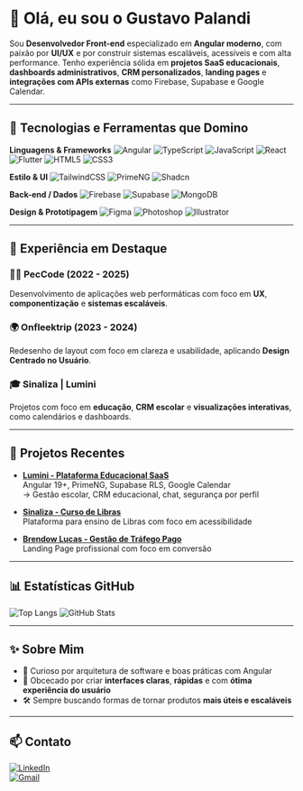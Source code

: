 # 👋 Olá, eu sou o Gustavo Palandi

Sou **Desenvolvedor Front-end** especializado em **Angular moderno**, com paixão por **UI/UX** e por construir sistemas escaláveis, acessíveis e com alta performance. Tenho experiência sólida em **projetos SaaS educacionais**, **dashboards administrativos**, **CRM personalizados**, **landing pages** e **integrações com APIs externas** como Firebase, Supabase e Google Calendar.

---

## 🚀 Tecnologias e Ferramentas que Domino

**Linguagens & Frameworks**
![Angular](https://img.shields.io/badge/Angular-DD0031?style=for-the-badge&logo=angular&logoColor=white)
![TypeScript](https://img.shields.io/badge/TypeScript-007ACC?style=for-the-badge&logo=typescript&logoColor=white)
![JavaScript](https://img.shields.io/badge/JavaScript-F7DF1E?style=for-the-badge&logo=javascript&logoColor=black)
![React](https://img.shields.io/badge/React-20232A?style=for-the-badge&logo=react&logoColor=61DAFB)
![Flutter](https://img.shields.io/badge/Flutter-02569B?style=for-the-badge&logo=flutter&logoColor=white)
![HTML5](https://img.shields.io/badge/HTML5-E34F26?style=for-the-badge&logo=html5&logoColor=white)
![CSS3](https://img.shields.io/badge/CSS3-1572B6?style=for-the-badge&logo=css3&logoColor=white)

**Estilo & UI**
![TailwindCSS](https://img.shields.io/badge/TailwindCSS-38B2AC?style=for-the-badge&logo=tailwind-css&logoColor=white)
![PrimeNG](https://img.shields.io/badge/PrimeNG-1976D2?style=for-the-badge&logo=prime&logoColor=white)
![Shadcn](https://img.shields.io/badge/Shadcn-000000?style=for-the-badge&logo=none&logoColor=white)

**Back-end / Dados**
![Firebase](https://img.shields.io/badge/Firebase-FFCA28?style=for-the-badge&logo=firebase&logoColor=black)
![Supabase](https://img.shields.io/badge/Supabase-3ECF8E?style=for-the-badge&logo=supabase&logoColor=white)
![MongoDB](https://img.shields.io/badge/MongoDB-47A248?style=for-the-badge&logo=mongodb&logoColor=white)

**Design & Prototipagem**
![Figma](https://img.shields.io/badge/Figma-F24E1E?style=for-the-badge&logo=figma&logoColor=white)
![Photoshop](https://img.shields.io/badge/Adobe_Photoshop-31A8FF?style=for-the-badge&logo=adobe-photoshop&logoColor=white)
![Illustrator](https://img.shields.io/badge/Adobe_Illustrator-FF9A00?style=for-the-badge&logo=adobe-illustrator&logoColor=white)

---

## 💼 Experiência em Destaque

### 🧑‍💻 PecCode (2022 - 2025)
Desenvolvimento de aplicações web performáticas com foco em **UX**, **componentização** e **sistemas escaláveis**.

### 🌍 Onfleektrip (2023 - 2024)
Redesenho de layout com foco em clareza e usabilidade, aplicando **Design Centrado no Usuário**.

### 🎓 Sinaliza | Lumini
Projetos com foco em **educação**, **CRM escolar** e **visualizações interativas**, como calendários e dashboards.

---

## 📌 Projetos Recentes

- **[Lumini - Plataforma Educacional SaaS](https://github.com/gustavoppo)**  
  Angular 19+, PrimeNG, Supabase RLS, Google Calendar  
  → Gestão escolar, CRM educacional, chat, segurança por perfil

- **[Sinaliza - Curso de Libras](https://github.com/gustavoppo)**  
  Plataforma para ensino de Libras com foco em acessibilidade

- **[Brendow Lucas - Gestão de Tráfego Pago](https://github.com/gustavoppo)**  
  Landing Page profissional com foco em conversão

---

## 📊 Estatísticas GitHub

![Top Langs](https://github-readme-stats.vercel.app/api/top-langs/?username=gustavoppo&layout=compact&theme=dracula)
![GitHub Stats](https://github-readme-stats.vercel.app/api?username=gustavoppo&show_icons=true&theme=dracula)

---

## ✨ Sobre Mim

- 🚀 Curioso por arquitetura de software e boas práticas com Angular
- 🎯 Obcecado por criar **interfaces claras**, **rápidas** e com **ótima experiência do usuário**
- 🛠️ Sempre buscando formas de tornar produtos **mais úteis e escaláveis**

---

## 📫 Contato

[![LinkedIn](https://img.shields.io/badge/LinkedIn-GustavoPalandi-0A66C2?style=for-the-badge&logo=linkedin&logoColor=white)](https://www.linkedin.com/in/gustavopalandi/)  
[![Gmail](https://img.shields.io/badge/gustavo.palandi.business@gmail.com-D14836?style=for-the-badge&logo=gmail&logoColor=white)](mailto:gustavo.palandi.business@gmail.com)

